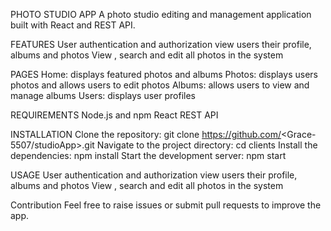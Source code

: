 PHOTO STUDIO APP
A photo studio  editing and management application built with React and REST API.

FEATURES
User authentication and authorization
view users their profile, albums and photos
View , search and edit all photos in the system

PAGES
Home: displays featured photos and albums
Photos: displays users photos and allows users to edit photos
Albums: allows users to view and   manage albums
Users: displays user profiles 


REQUIREMENTS
Node.js and npm
React
REST API


INSTALLATION
Clone the repository: git clone https://github.com/<Grace-5507/studioApp>.git
Navigate to the project directory: cd clients
Install the dependencies: npm install
Start the development server: npm start


USAGE
User authentication and authorization
view users their profile, albums and photos
View , search and edit all photos in the system

Contribution
Feel free to raise issues or submit pull requests to improve the app.